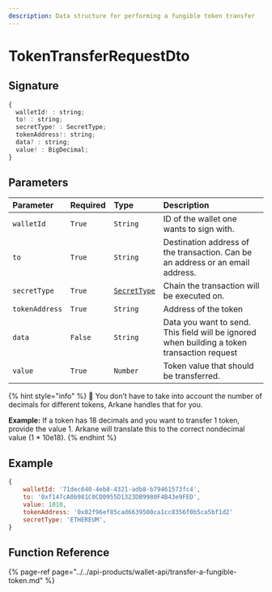 ```yaml
---
description: Data structure for performing a fungible token transfer
---
```


# TokenTransferRequestDto

## Signature

```javascript
{
  walletId! : string;
  to! : string;
  secretType! : SecretType;
  tokenAddress!: string;
  data? : string;
  value! : BigDecimal;
}
```

## Parameters

| Parameter | Required | Type | Description |
| :--- | :--- | :--- | :--- |
| `walletId` | `True` | `String` | ID of the wallet one wants to sign with. |
| `to` | `True` | `String` | Destination address of the transaction. Can be an address or an email address. |
| `secretType` | `True` | [`SecretType`](secrettype.md) | Chain the transaction will be executed on. |
| `tokenAddress` | `True` | `String` | Address of the token |
| `data` | `False` | `String` | Data you want to send. This field will be ignored when building a token transaction request |
| `value` | `True` | `Number` | Token value that should be transferred. |

{% hint style="info" %}
🧙 You don’t have to take into account the number of decimals for different tokens, Arkane handles that for you.

**Example:** If a token has 18 decimals and you want to transfer 1 token, provide the value 1. Arkane will translate this to the correct nondecimal value \(1 \* 10e18\).
{% endhint %}

## Example

```javascript
{
    walletId: '71dec640-4eb8-4321-adb8-b79461573fc4',
    to: '0xf147cA0b981C0CD0955D1323DB9980F4B43e9FED',
    value: 1010,
    tokenAddress: '0x02f96ef85cad6639500ca1cc8356f0b5ca5bf1d2'
    secretType: 'ETHEREUM',
}
```

## Function Reference

{% page-ref page="../../api-products/wallet-api/transfer-a-fungible-token.md" %}

